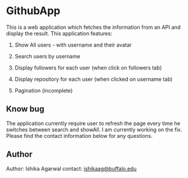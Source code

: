# GithubApp
This is a web application which fetches the information from an API and display the result.
This application features:
1. Show All users - with username and their avatar
2. Search users by username
3. Display followers for each user (when click on followers tab)
4. Display repository for each user (when clicked on username tab)

5. Pagination (incomplete)

## Know bug
The application currently require user to refresh the page every time he switches between search and showAll. I am currently working on the fix. Please find the contact information below for any questions.

## Author
Author: Ishika Agarwal
contact: ishikaag@buffalo.edu
